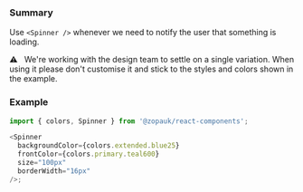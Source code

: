 ### Summary

Use `<Spinner />` whenever we need to notify the user that something is loading.

⚠️ &nbsp; We're working with the design team to settle on a single variation. When using it please don't customise it and stick to the styles and colors shown in the example.

### Example

```js
import { colors, Spinner } from '@zopauk/react-components';

<Spinner
  backgroundColor={colors.extended.blue25}
  frontColor={colors.primary.teal600}
  size="100px"
  borderWidth="16px"
/>;
```
